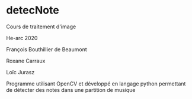 # detecNote
Cours de traitement d'image

He-arc 2020

François Bouthillier de Beaumont

Roxane Carraux

Loïc Jurasz

Programme utilisant OpenCV et développé en langage python permettant de détecter des notes dans une partition de musique
